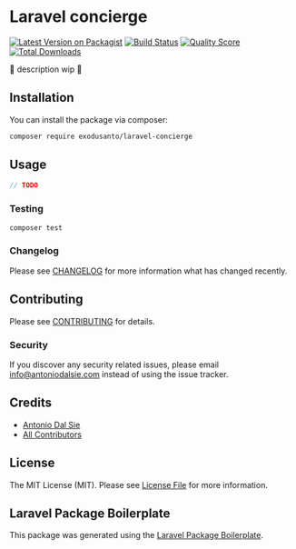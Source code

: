 # Laravel concierge

[![Latest Version on Packagist](https://img.shields.io/packagist/v/exodusanto/laravel-concierge.svg?style=flat-square)](https://packagist.org/packages/exodusanto/laravel-concierge)
[![Build Status](https://img.shields.io/travis/exodusanto/laravel-concierge/master.svg?style=flat-square)](https://travis-ci.org/exodusanto/laravel-concierge)
[![Quality Score](https://img.shields.io/scrutinizer/g/exodusanto/laravel-concierge.svg?style=flat-square)](https://scrutinizer-ci.com/g/exodusanto/laravel-concierge)
[![Total Downloads](https://img.shields.io/packagist/dt/exodusanto/laravel-concierge.svg?style=flat-square)](https://packagist.org/packages/exodusanto/laravel-concierge)

🚧 description wip 🚧

## Installation

You can install the package via composer:

```bash
composer require exodusanto/laravel-concierge
```

## Usage

``` php
// TODO
```

### Testing

``` bash
composer test
```

### Changelog

Please see [CHANGELOG](CHANGELOG.md) for more information what has changed recently.

## Contributing

Please see [CONTRIBUTING](CONTRIBUTING.md) for details.

### Security

If you discover any security related issues, please email info@antoniodalsie.com instead of using the issue tracker.

## Credits

- [Antonio Dal Sie](https://github.com/exodusanto)
- [All Contributors](../../contributors)

## License

The MIT License (MIT). Please see [License File](LICENSE.md) for more information.

## Laravel Package Boilerplate

This package was generated using the [Laravel Package Boilerplate](https://laravelpackageboilerplate.com).

